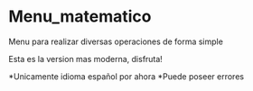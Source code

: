 # Menu_matematico
Menu para realizar diversas operaciones de forma simple

Esta es la version mas moderna, disfruta!

*Unicamente idioma español por ahora
*Puede poseer errores
